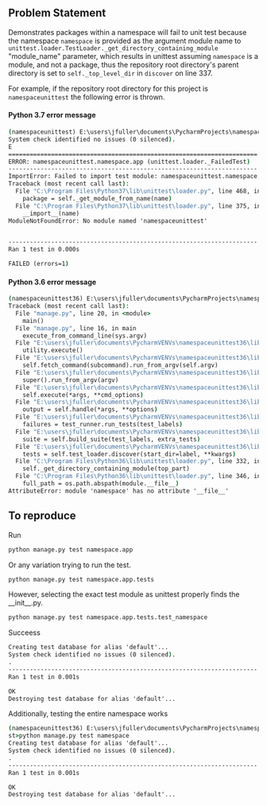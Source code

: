 ## Problem Statement
Demonstrates packages within a namespace will fail to unit test
because the namespace ``namespace`` is provided as the argument module name to ``unittest.loader.TestLoader._get_directory_containing_module``
"module_name" parameter, which results in unittest assuming ``namespace`` is a module, and not a package, thus
the repository root directory's parent directory is set to ``self._top_level_dir`` in ``discover`` on line 337.

For example, if the repository root directory for this project is ``namespaceunittest`` the following error is thrown.
#### Python 3.7 error message
```cmd
(namespaceunittest) E:\users\jfuller\documents\PycharmProjects\namespaceunittest>python manage.py test namespace.app
System check identified no issues (0 silenced).
E
======================================================================
ERROR: namespaceunittest.namespace.app (unittest.loader._FailedTest)
----------------------------------------------------------------------
ImportError: Failed to import test module: namespaceunittest.namespace.app
Traceback (most recent call last):
  File "C:\Program Files\Python37\lib\unittest\loader.py", line 468, in _find_test_path
    package = self._get_module_from_name(name)
  File "C:\Program Files\Python37\lib\unittest\loader.py", line 375, in _get_module_from_name
    __import__(name)
ModuleNotFoundError: No module named 'namespaceunittest'


----------------------------------------------------------------------
Ran 1 test in 0.000s

FAILED (errors=1)
```
#### Python 3.6 error message
```cmd
(namespaceunittest36) E:\users\jfuller\documents\PycharmProjects\namespaceunittest>python manage.py test namespace.app
Traceback (most recent call last):
  File "manage.py", line 20, in <module>
    main()
  File "manage.py", line 16, in main
    execute_from_command_line(sys.argv)
  File "E:\users\jfuller\documents\PycharmVENVs\namespaceunittest36\lib\site-packages\django\core\management\__init__.py", line 381, in execute_from_command_line
    utility.execute()
  File "E:\users\jfuller\documents\PycharmVENVs\namespaceunittest36\lib\site-packages\django\core\management\__init__.py", line 375, in execute
    self.fetch_command(subcommand).run_from_argv(self.argv)
  File "E:\users\jfuller\documents\PycharmVENVs\namespaceunittest36\lib\site-packages\django\core\management\commands\test.py", line 23, in run_from_argv
    super().run_from_argv(argv)
  File "E:\users\jfuller\documents\PycharmVENVs\namespaceunittest36\lib\site-packages\django\core\management\base.py", line 323, in run_from_argv
    self.execute(*args, **cmd_options)
  File "E:\users\jfuller\documents\PycharmVENVs\namespaceunittest36\lib\site-packages\django\core\management\base.py", line 364, in execute
    output = self.handle(*args, **options)
  File "E:\users\jfuller\documents\PycharmVENVs\namespaceunittest36\lib\site-packages\django\core\management\commands\test.py", line 53, in handle
    failures = test_runner.run_tests(test_labels)
  File "E:\users\jfuller\documents\PycharmVENVs\namespaceunittest36\lib\site-packages\django\test\runner.py", line 627, in run_tests
    suite = self.build_suite(test_labels, extra_tests)
  File "E:\users\jfuller\documents\PycharmVENVs\namespaceunittest36\lib\site-packages\django\test\runner.py", line 517, in build_suite
    tests = self.test_loader.discover(start_dir=label, **kwargs)
  File "C:\Program Files\Python36\lib\unittest\loader.py", line 332, in discover
    self._get_directory_containing_module(top_part)
  File "C:\Program Files\Python36\lib\unittest\loader.py", line 346, in _get_directory_containing_module
    full_path = os.path.abspath(module.__file__)
AttributeError: module 'namespace' has no attribute '__file__'

```
## To reproduce
Run
```cmd
python manage.py test namespace.app
```
Or any variation trying to run the test.
```cmd
python manage.py test namespace.app.tests
```
However, selecting the exact test module as unittest properly finds the __init\__.py.
```cmd
python manage.py test namespace.app.tests.test_namespace
```
Succeess
```cmd
Creating test database for alias 'default'...
System check identified no issues (0 silenced).
.
----------------------------------------------------------------------
Ran 1 test in 0.001s

OK
Destroying test database for alias 'default'...

```
Additionally, testing the entire namespace works
```cmd
(namespaceunittest36) E:\users\jfuller\documents\PycharmProjects\namespaceunitte
st>python manage.py test namespace
Creating test database for alias 'default'...
System check identified no issues (0 silenced).
.
----------------------------------------------------------------------
Ran 1 test in 0.001s

OK
Destroying test database for alias 'default'...
```
